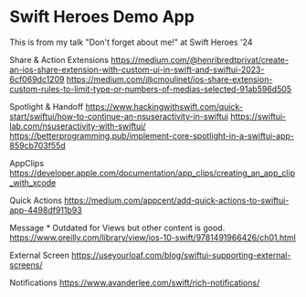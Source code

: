 #  Swift Heroes Demo App

This is from my talk "Don't forget about me!" at Swift Heroes '24


Share & Action Extensions
https://medium.com/@henribredtprivat/create-an-ios-share-extension-with-custom-ui-in-swift-and-swiftui-2023-6cf069dc1209
https://medium.com/@cmoulinet/ios-share-extension-custom-rules-to-limit-type-or-numbers-of-medias-selected-91ab596d505

Spotlight & Handoff
https://www.hackingwithswift.com/quick-start/swiftui/how-to-continue-an-nsuseractivity-in-swiftui
https://swiftui-lab.com/nsuseractivity-with-swiftui/
https://betterprogramming.pub/implement-core-spotlight-in-a-swiftui-app-859cb703f55d

AppClips
https://developer.apple.com/documentation/app_clips/creating_an_app_clip_with_xcode

Quick Actions
https://medium.com/appcent/add-quick-actions-to-swiftui-app-4498df911b93

Message * Outdated for Views but other content is good.
https://www.oreilly.com/library/view/ios-10-swift/9781491966426/ch01.html

External Screen
https://useyourloaf.com/blog/swiftui-supporting-external-screens/

Notifications
https://www.avanderlee.com/swift/rich-notifications/

